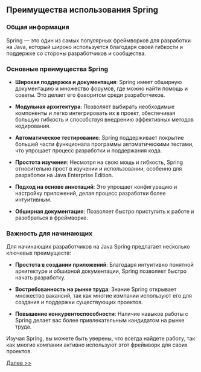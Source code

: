 ## Преимущества использования Spring

### Общая информация

Spring — это один из самых популярных фреймворков для разработки на Java, который широко используется благодаря своей гибкости и поддержке со стороны разработчиков и сообщества.

### Основные преимущества Spring

- **Широкая поддержка и документация**: Spring имеет обширную документацию и множество форумов, где можно найти помощь и советы. Это делает его фаворитом среди разработчиков.
  
- **Модульная архитектура**: Позволяет выбирать необходимые компоненты и легко интегрировать их в проект, обеспечивая большую гибкость и способствуя внедрению эффективных методов кодирования.

- **Автоматическое тестирование**: Spring поддерживает покрытие большей части функционала программы автоматическими тестами, что упрощает процесс разработки и поддержания кода.

- **Простота изучения**: Несмотря на свою мощь и гибкость, Spring относительно прост в изучении и использовании, особенно для разработки на Java Enterprise Edition.

- **Подход на основе аннотаций**: Это упрощает конфигурацию и настройку приложений, делая процесс разработки более интуитивным.

- **Обширная документация**: Позволяет быстро приступить к работе и разобраться в фреймворке.

### Важность для начинающих

Для начинающих разработчиков на Java Spring предлагает несколько ключевых преимуществ:

- **Простота в создании приложений**: Благодаря интуитивно понятной архитектуре и обширной документации, Spring позволяет быстро начать разработку.

- **Востребованность на рынке труда**: Знание Spring открывает множество вакансий, так как многие компании используют его для создания и поддержки существующих проектов.

- **Повышение конкурентоспособности**: Наличие навыков работы с Spring делает вас более привлекательным кандидатом на рынке труда.

Изучая Spring, вы можете быть уверены, что всегда найдете работу, так как многие компании активно используют этот фреймворк для своих проектов.

[Далее >>](./part-03.md)
